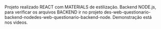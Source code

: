 Projeto realizado REACT com MATERIALS de estilização. Backend NODE.js, para verificar os arquivos BACKEND ir no  projeto des-web-questionario-backend-nodedes-web-questionario-backend-node.
Demonstração está nos videos.
